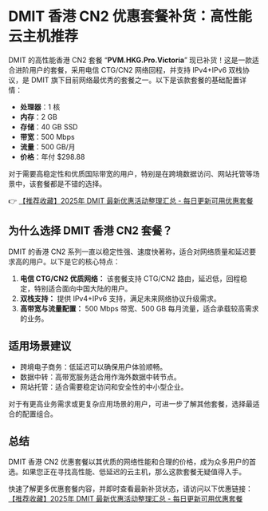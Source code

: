 # DMIT 香港 CN2 优惠套餐补货：高性能云主机推荐

DMIT 的高性能香港 CN2 套餐 “**PVM.HKG.Pro.Victoria**” 现已补货！这是一款适合进阶用户的套餐，采用电信 CTG/CN2 网络回程，并支持 IPv4+IPv6 双栈协议，是 DMIT 旗下目前网络最优秀的套餐之一。以下是该款套餐的基础配置详情：

- **处理器**：1 核  
- **内存**：2 GB  
- **存储**：40 GB SSD  
- **带宽**：500 Mbps  
- **流量**：500 GB/月  
- **价格**：年付 $298.88  

对于需要高稳定性和优质国际带宽的用户，特别是在跨境数据访问、网站托管等场景中，该套餐都是不错的选择。

👉 [【推荐收藏】2025年 DMIT 最新优惠活动整理汇总 - 每日更新可用优惠套餐](https://bit.ly/dmit_coupon)

## 为什么选择 DMIT 香港 CN2 套餐？

DMIT 的香港 CN2 系列一直以稳定性强、速度快著称，适合对网络质量和延迟要求高的用户。以下是它的核心特点：

1. **电信 CTG/CN2 优质网络：** 该套餐支持 CTG/CN2 路由，延迟低，回程稳定，特别适合面向中国大陆的用户。
2. **双栈支持：** 提供 IPv4+IPv6 支持，满足未来网络协议升级需求。
3. **高带宽与流量配置：** 500 Mbps 带宽、500 GB 每月流量，适合承载较高需求的业务。

## 适用场景建议

- 跨境电子商务：低延迟可以确保用户体验顺畅。  
- 数据中转：高带宽服务适合用作海外数据中转节点。  
- 网站托管：适合需要稳定访问和安全性的中小型企业。  

对于有更高业务需求或更复杂应用场景的用户，可进一步了解其他套餐，选择最适合的配置组合。

## 总结

DMIT 香港 CN2 优惠套餐以其优质的网络性能和合理的价格，成为众多用户的首选。如果您正在寻找高性能、低延迟的云主机，那么这款套餐无疑值得入手。

快速了解更多优惠套餐内容，并即时查看最新补货状态，请访问以下优惠链接：[【推荐收藏】2025年 DMIT 最新优惠活动整理汇总 - 每日更新可用优惠套餐](https://bit.ly/dmit_coupon)